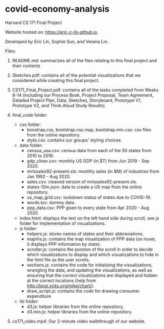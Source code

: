 # covid-economy-analysis
Harvard CS 171 Final Project

Website hosted on: https://eric-z-lin.github.io.

Developed by Eric Lin, Sophie Sun, and Verena Lin.

Files:

1. README.md: summarizes all of the files relating to this final project and their contents

2. Sketches.pdf: contains all of the potential visualizations that we considered while creating this final project.

3. CS171_Final_Project.pdf: contains all of the tasks completed from Weeks 8-14 (including our Process Book, Project Proposal, Team Agreement, Detailed Project Plan, Data, Sketches, Storyboard, Prototype V1, Prototype V2, and Think Aloud Study Results).

4. final_code folder:
    - css folder:
        - boostrap,css, bootstrap.css.map, bootstrap.min.css: css files from the online repository.
        - style.css: contains our groups' styling choices.
    - data folder:
        - census_usa.csv: census data from each of the 50 states from 2010 to 2019.
        - gdp_clean.csv: monthly US GDP (in $T) from Jun 2019 - Sep 2020.
        - mrtssales92-present.xls: monthly sales (in $M) of industries from Jan 1992 - Aug 2020.
        - sales.csv: cleaned version of mrtssales92-present.xls.
        - states-10m.json: data to create a US map from the online repository.
        - us_map_grid.csv: lockdown status of states due to COVID-19.
        - words.tsv: dummy data.
        - ppp_data.csv: PPP given to every state from Apr 2020 - Aug 2020. 
    - index.html: displays the text on the left hand side during scroll, see js folder for implementation of 	    visualizations.
    - js folder: 
        - helpers.js: stores names of states and their abbreviations.
        - mapVis.js: contains the map visualization of PPP data (on hover, it displays PPP information 		    by state).
        - scroller.js: contains the position of the scroll in order to decide which visualizations to 			     display and which visualizations to hide in the html file as the user scrolls.
        - sections.js: contains the code for initializing the visualizations, wrangling the data, and 			     updating the visualizations, as well as ensuring that the correct visualizations are displayed 		     and hidden at the correct locations (help from http://bost.ocks.org/mike/chart/).
        - draw_script.js: contains the code for drawing consumer expenditure
    - lib folder: 
        - d3.js: helper libraries from the online repository.
        - d3.min.js: helper libraries from the online repository.
	
5. cs171_video.mp4: Our 2-minute video walkthrough of our website.
